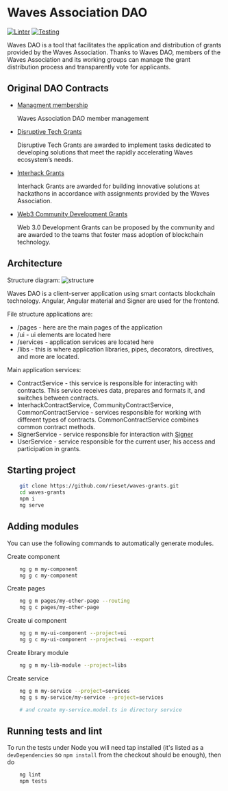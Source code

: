 # Waves Association DAO

[![Linter](https://github.com/rieset/waves-grants/workflows/Linter/badge.svg)](https://github.com/rieset/waves-grants/actions)
[![Testing](https://github.com/rieset/waves-grants/workflows/Testing/badge.svg)](https://github.com/rieset/waves-grants/actions)

Waves DAO is a tool that facilitates the application and distribution of grants provided by the Waves Association.
Thanks to Waves DAO, members of the Waves Association and its working groups can manage the grant distribution process
and transparently vote for applicants.

## Original DAO Contracts

- [Managment membership](https://github.com/vlzhr/WavesDAO/blob/master/dao-membership.ride)

  Waves Association DAO member management

- [Disruptive Tech Grants](https://github.com/vlzhr/WavesDAO/blob/master/disruptive-grant.ride)

  Disruptive Tech Grants are awarded to implement tasks dedicated to developing solutions that meet the rapidly
  accelerating Waves ecosystem’s needs.

- [Interhack Grants](https://github.com/vlzhr/WavesDAO/blob/master/interhack-grant.ride)

  Interhack Grants are awarded for building innovative solutions at hackathons in accordance with assignments provided
  by the Waves Association.

- [Web3 Community Development Grants](https://github.com/vlzhr/WavesDAO/blob/master/web3-grant.ride)

  Web 3.0 Development Grants can be proposed by the community and are awarded to the teams that foster mass adoption of
  blockchain technology.

## Architecture

Structure diagram:
![structure](https://raw.githubusercontent.com/rieset/waves-grants/dev/contracts/structure-diagram.png?token=AE6NWSYPSYPVIIKCQB6S7YC75HOLE)

Waves DAO is a client-server application using smart contacts blockchain technology. Angular, Angular material and Signer are used for the frontend.

File structure applications are:

- /pages - here are the main pages of the application
- /ui - ui elements are located here
- /services - application services are located here
- /libs - this is where application libraries, pipes, decorators, directives, and more are located.

Main application services:

- ContractService - this service is responsible for interacting with contracts. This service receives data, prepares and
  formats it, and switches between contracts.
- InterhackContractService, CommunityContractService, CommonContractService - services responsible for working with different types of contracts. CommonContractService combines common contract methods.
- SignerService - service responsible for interaction with [Signer](https://github.com/wavesplatform/signer)
- UserService - service responsible for the current user, his access and participation in grants.

## Starting project

```bash
    git clone https://github.com/rieset/waves-grants.git
    cd waves-grants
    npm i
    ng serve
```

## Adding modules

You can use the following commands to automatically generate modules.

Create component

```bash
    ng g m my-component
    ng g c my-component
```

Create pages

```bash
    ng g m pages/my-other-page --routing
    ng g c pages/my-other-page
```

Create ui component

```bash
    ng g m my-ui-component --project=ui
    ng g c my-ui-component --project=ui --export
```

Create library module

```bash
    ng g m my-lib-module --project=libs
```

Create service

```bash
    ng g m my-service --project=services
    ng g s my-service/my-service --project=services

    # and create my-service.model.ts in directory service
```

## Running tests and lint

To run the tests under Node you will need tap installed (it's listed as a
`devDependencies` so `npm install` from the checkout should be enough), then do

```bash
    ng lint
    npm tests
```
